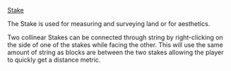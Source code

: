 
[Stake](item:betterwithmods:stake)

The Stake is used for measuring and surveying land or for aesthetics.

Two collinear Stakes can be connected through string by right-clicking on the side of one of the stakes while facing the other.
This will use the same amount of string as blocks are between the two stakes allowing the player to quickly get a distance metric.
